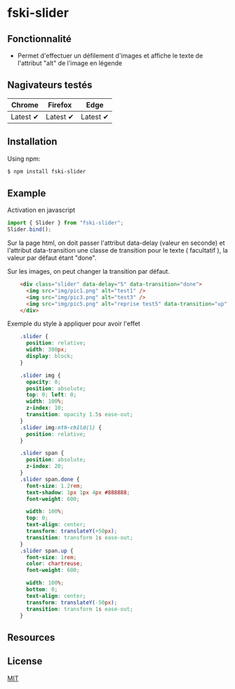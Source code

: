 # fski-slider

## Fonctionnalité

- Permet d'effectuer un défilement d'images et affiche le texte de l'attribut "alt" de l'image en légende

## Nagivateurs testés

Chrome | Firefox| Edge | 
--- | --- | --- | 
Latest ✔ | Latest ✔ |  Latest ✔ | 

## Installation

Using npm:

```bash
$ npm install fski-slider
```

## Example

Activation en javascript
```js
import { Slider } from "fski-slider";
Slider.bind();
```

Sur la page html, on doit passer l'attribut data-delay (valeur en seconde) et l'attribut data-transition une classe de transition pour le texte ( facultatif ), la valeur par défaut étant "done".

Sur les images, on peut changer la transition par défaut.
```html
    <div class="slider" data-delay="5" data-transition="done">
      <img src="img/pic1.png" alt="test1" />
      <img src="img/pic3.png" alt="test3" />
      <img src="img/pic5.png" alt="reprise test5" data-transition="up" />
    </div>
```

Exemple du style à appliquer pour avoir l'effet 
```css
    .slider {
      position: relative;
      width: 300px;
      display: block;
    }

    .slider img {
      opacity: 0;
      position: absolute;
      top: 0; left: 0;
      width: 100%;
      z-index: 10;
      transition: opacity 1.5s ease-out;
    }
    .slider img:nth-child(1) {
      position: relative;
    }

    .slider span {
      position: absolute;
      z-index: 20;
    }
    .slider span.done {
      font-size: 1.2rem;
      text-shadow: 1px 1px 4px #888888;
      font-weight: 600;

      width: 100%;
      top: 0;
      text-align: center;
      transform: translateY(+50px);
      transition: transform 1s ease-out;
    }
    .slider span.up {
      font-size: 1rem;
      color: chartreuse;
      font-weight: 600;

      width: 100%;
      bottom: 0;
      text-align: center;
      transform: translateY(-50px);
      transition: transform 1s ease-out;
    }
```

## Resources

## License
[MIT](LICENSE)